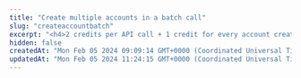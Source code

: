 ```yaml
---
title: "Create multiple accounts in a batch call"
slug: "createaccountbatch"
excerpt: "<h4>2 credits per API call + 1 credit for every account created.</h4><br/>\n<p>Creates new accounts for the customer in a batch call.</p>"
hidden: false
createdAt: "Mon Feb 05 2024 09:09:14 GMT+0000 (Coordinated Universal Time)"
updatedAt: "Mon Feb 05 2024 11:24:15 GMT+0000 (Coordinated Universal Time)"
---
```

